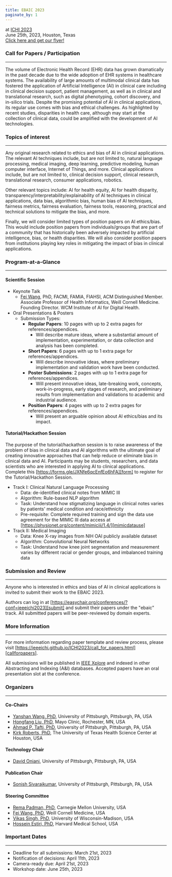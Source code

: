 ```yaml
---
title: EBAIC 2023
paginate_by: 1
---
```


at [ICHI 2023][ichi]  
June 25th, 2023, Houston, Texas  
[Click here and get our flyer!](ICHI_EBAIC2023_Flyer.pdf)

### Call for Papers / Participation

---

The volume of Electronic Health Record (EHR) data has grown dramatically in the past decade due to
the wide adoption of EHR systems in healthcare systems. The availability of large amounts of
multimodal clinical data has fostered the application of Artificial Intelligence (AI) in clinical
care including in clinical decision support, patient management, as well as in clinical and
translational research, such as digital phenotyping, cohort discovery, and in-silico trials. Despite
the promising potential of AI in clinical applications, its regular use comes with bias and ethical
challenges. As highlighted by recent studies, disparities in health care, although may start at the
collection of clinical data, could be amplified with the development of AI technologies.

### Topics of interest

---

Any original research related to ethics and bias of AI in clinical applications. The relevant AI
techniques include, but are not limited to, natural language processing, medical imaging, deep
learning, predictive modeling, human computer interface, Internet of Things, and more. Clinical
applications include, but are not limited to, clinical decision support, clinical research,
translational research, consumer applications, robotics.

Other relevant topics include: AI for health equity, AI for health disparity,
transparency/interpretability/explainability of AI techniques in clinical applications, data bias,
algorithmic bias, human bias of AI techniques, fairness metrics, fairness evaluation, fairness
tools, reasoning, practical and technical solutions to mitigate the bias, and more.

Finally, we will consider limited types of position papers on AI ethics/bias. This would include
position papers from individuals/groups that are part of a community that has historically been
adversely impacted by artificial intelligence, bias, or health disparities. We will also consider
position papers from institutions playing key roles in mitigating the impact of bias in clinical
applications.

### Program-at-a-Glance

---

#### Scientific Session

- Keynote Talk
  - [Fei Wang][drfeiwang], PhD, FACMI, FAMIA, FIAHSI, ACM Distinguished Member.  
    Associate Professor of Health Informatics, Weill Cornell Medicine. Founding Director. WCM
    Institute of AI for Digital Health.
- Oral Presentations & Posters
  - Submission Types:
    - **Regular Papers**: 10 pages with up to 2 extra pages for references/appendices.
      - Will describe mature ideas, where a substantial amount of implementation, experimentation,
        or data collection and analysis has been completed.
    - **Short Papers**: 6 pages with up to 1 extra page for references/appendices.
      - Will describe innovative ideas, where preliminary implementation and validation work have
        been conducted.
    - **Poster Submissions**: 2 pages with up to 1 extra page for references/appendices.
      - Will present innovative ideas, late-breaking work, concepts, work-in-progress, early stages
        of research, and preliminary results from implementation and validations to academic and
        industrial audience.
    - **Position Papers**: 4 pages with up to 2 extra pages for references/appendices.
      - Will present an arguable opinion about AI ethics/bias and its impact.

#### Tutorial/Hackathon Session

The purpose of the tutorial/hackathon session is to raise awareness of the problem of bias in
clinical data and AI algorithms with the ultimate goal of creating innovative approaches that can
help reduce or eliminate bias in clinical data and AI. Participants may be students, researchers,
and data scientists who are interested in applying AI to clinical applications. Complete this [https://forms.gle/JXNfe6qcEnfEo6hFA][form] to register for the Tutorial/Hackathon Session.

- Track I: Clinical Natural Language Processing
  - Data: de-identified clinical notes from MIMIC III
  - Algorithm: Rule-based NLP algorithm
  - Task: Understand how stigmatizing language in clinical notes varies by patients' medical
    condition and race/ethnicity
  - Pre-requisite: Complete required training and sign the data use agreement for the MIMIC III data
    access at [https://physionet.org/content/mimiciii/1.4/][mimicdatause]
- Track II: Medical Imaging
  - Data: Knee X-ray images from NIH OAI publicly available dataset
  - Algorithm: Convolutional Neural Networks
  - Task: Understand how knee joint segmentation and measurement varies by different racial or
    gender groups, and imbalanced training data

### Submission and Review

---

Anyone who is interested in ethics and bias of AI in clinical applications is invited to submit
their work to the EBAIC 2023.

Authors can log in at [https://easychair.org/conferences/?conf=ieeeichi2023][submit] and submit
their papers under the "ebaic" track. All submitted papers will be peer-reviewed by domain experts.

### More Information

---

For more information regarding paper template and review process, please visit
[https://ieeeichi.github.io/ICHI2023/call_for_papers.html][callforpapers].

All submissions will be published in [IEEE Xplore][ieeexplore] and indexed in other Abstracting and
Indexing (A&I) databases. Accepted papers have an oral presentation slot at the conference.

### Organizers

---

#### Co-Chairs

- [Yanshan Wang, PhD][drwang], University of Pittsburgh, Pittsburgh, PA, USA
- [Hongfang Liu, PhD][drliu], Mayo Clinic, Rochester, MN, USA
- [Ahmad P. Tafti, PhD][drtafti], University of Pittsburgh, Pittsburgh, PA, USA
- [Kirk Roberts, PhD][drroberts], The University of Texas Health Science Center at Houston, USA

#### Technology Chair

- [David Oniani][david], University of Pittsburgh, Pittsburgh, PA, USA

#### Publication Chair

- [Sonish Sivarajkumar][sonish], University of Pittsburgh, Pittsburgh, PA, USA

#### Steering Committee

- [Rema Padman, PhD][drpadman], Carnegie Mellon University, USA
- [Fei Wang, PhD][drfeiwang], Weill Cornell Medicine, USA
- [Vikas Singh, PhD][drsingh], University of Wisconsin-Madison, USA
- [Hossein Estiri, PhD][drestiri], Harvard Medical School, USA

### Important Dates

---

- Deadline for all submissions: March 21st, 2023
- Notification of decisions: April 11th, 2023
- Camera-ready due: April 21st, 2023
- Workshop date: June 25th, 2023

[ichi]: https://ieeeichi.github.io/ICHI2023/
[submit]: https://easychair.org/conferences/?conf=ieeeichi2023
[callforpapers]: https://ieeeichi.github.io/ICHI2023/call_for_papers.html
[ieeexplore]: https://ieeexplore.ieee.org/
[mimicdatause]: https://physionet.org/content/mimiciii/1.4/
[drwang]: https://www.shrs.pitt.edu/people/yanshan-wang
[drtafti]: https://aptafti.github.io/
[drroberts]: https://sbmi.uth.edu/faculty-and-staff/kirk-roberts.htm
[david]: https://oniani.ai/
[sonish]: https://www.isp.pitt.edu/people/sonish-sivarajkumar
[drpadman]: https://www.heinz.cmu.edu/faculty-research/profiles/padman-rema/
[drliu]: https://www.mayo.edu/research/faculty/liu-hongfang-ph-d/bio-00055092
[drfeiwang]: https://wcm-wanglab.github.io/
[drsingh]: https://www.biostat.wisc.edu/~vsingh/
[drestiri]: https://www.hsph.harvard.edu/population-development/people/hossein-estiri-phd/
